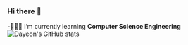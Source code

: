 ### Hi there 👋
-👩🏻‍💻 I’m currently learning **Computer Science Engineering**
![Dayeon's GitHub stats](https://github-readme-stats.vercel.app/api?username=eomdayeon&show_icons=true&theme=radical)
<!--
**eomdayeon/eomdayeon** is a ✨ _special_ ✨ repository because its `README.md` (this file) appears on your GitHub profile.


- 🔭 I’m currently working on ...
- 🌱 I’m currently learning ...
- 👯 I’m looking to collaborate on ...
- 🤔 I’m looking for help with ...
- 💬 Ask me about ...
- 📫 How to reach me: ...
- 😄 Pronouns: ...
- ⚡ Fun fact: ...
-->
